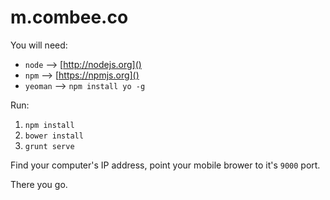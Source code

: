m.combee.co
========

You will need:
* ```node```  --> [http://nodejs.org]()
* ```npm``` --> [https://npmjs.org]()
* ```yeoman``` --> ```npm install yo -g```

Run:

1. ```npm install```
2. ```bower install```
3. ```grunt serve```

Find your computer's IP address, point your mobile brower to it's ```9000``` port.

There you go.
